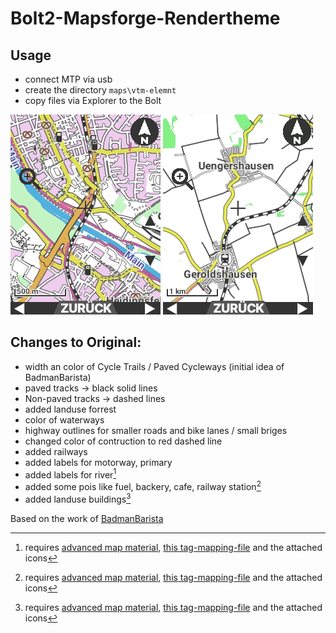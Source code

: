 Bolt2-Mapsforge-Rendertheme
=============

Usage
-------------
* connect MTP via usb
* create the directory `maps\vtm-elemnt`
* copy files via Explorer to the Bolt

![screenshot1](/screenshots/screenshot1.png)
![screenshot2](/screenshots/screenshot2.png)

Changes to Original:
-------------
* width an color of Cycle Trails / Paved Cycleways (initial idea of BadmanBarista)
* paved tracks -> black solid lines
* Non-paved tracks -> dashed lines
* added landuse forrest
* color of waterways
* highway outlines for smaller roads and bike lanes / small briges
* changed color of contruction to red dashed line
* added railways
* added labels for motorway, primary
* added labels for river[^note]
* added some pois like fuel, backery, cafe, railway station[^note]
* added landuse buildings[^note]

[^note]: requires [advanced map material](https://github.com/treee111/wahooMapsCreator), [this tag-mapping-file](https://github.com/zenziwerken/Bolt2-Mapsforge-Rendertheme/blob/main/tag-wahoo.xml) and the attached icons

Based on the work of [BadmanBarista](https://gist.github.com/BadmanBarista/47c34b5e9dca3910bba89c4bcdeb58b6)
